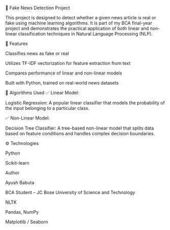 📰 Fake News Detection Project

This project is designed to detect whether a given news article is real or fake using machine learning algorithms. It is part of my BCA final-year project and demonstrates the practical application of both linear and non-linear classification techniques in Natural Language Processing (NLP).

📌 Features

Classifies news as fake or real

Utilizes TF-IDF vectorization for feature extraction from text

Compares performance of linear and non-linear models

Built with Python, trained on real-world news datasets

🧠 Algorithms Used
✅ Linear Model:

Logistic Regression: A popular linear classifier that models the probability of the input belonging to a particular class.

✅ Non-Linear Model:

Decision Tree Classifier: A tree-based non-linear model that splits data based on feature conditions and handles complex decision boundaries.

⚙️ Technologies

Python

Scikit-learn

Author

Ayush Babuta

BCA Student – JC Bose University of Science and Technology




NLTK

Pandas, NumPy

Matplotlib / Seaborn 
